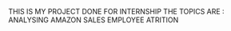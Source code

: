 THIS IS MY PROJECT DONE FOR INTERNSHIP 
THE TOPICS ARE :
                ANALYSING AMAZON SALES
                EMPLOYEE ATRITION 

